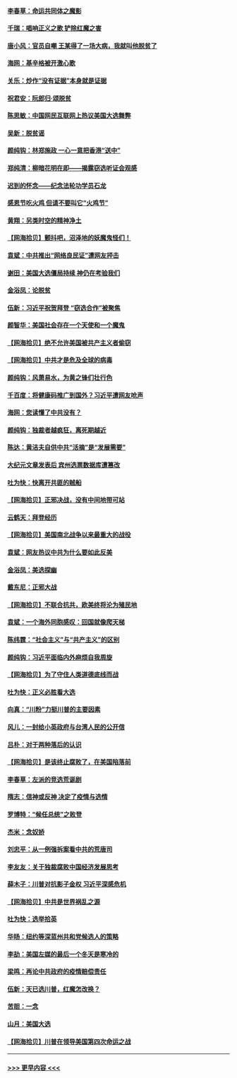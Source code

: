 #### [李春草：命运共同体之魔影](../pages/nsc993/n12585026.md?t=11302351) 
#### [千瑞：唱响正义之歌 铲除红魔之害](../pages/nsc993/n12585002.md?t=11302351) 
#### [唐小风：官员自嘲 王某得了一场大病，我就叫他脱贫了](../pages/nsc993/n12584981.md?t=11302351) 
#### [海网：基辛格被开激心歌](../pages/nsc993/n12584946.md?t=11302351) 
#### [关乐：炒作“没有证据”本身就是证据](../pages/nsc993/n12583146.md?t=11302351) 
#### [祝君安：阮郎归‧颂脱贫](../pages/nsc993/n12583119.md?t=11302351) 
#### [陈思敏：中国网民互联网上热议美国大选舞弊](../pages/nsc993/n12582845.md?t=11302351) 
#### [吴新：脱贫谣](../pages/nsc993/n12580839.md?t=11302351) 
#### [颜纯钩：林郑施政 一心一意把香港“送中”](../pages/nsc993/n12580805.md?t=11302351) 
#### [郑纯清：柳暗花明在即——揭露窃选听证会观感](../pages/nsc993/n12580795.md?t=11302351) 
#### [迟到的怀念——纪念法轮功学员石龙](../pages/nsc993/n12580245.md?t=11302351) 
#### [感恩节吃火鸡  但请不要叫它“火鸡节”](../pages/nsc993/n12580252.md?t=11302351) 
#### [黄翔：另类时空的精神净土](../pages/nsc993/n12578638.md?t=11302351) 
#### [【网海拾贝】颤抖吧，沼泽地的妖魔鬼怪们！](../pages/nsc993/n12578552.md?t=11302351) 
#### [袁斌：中共推出“网络良民证”遭网友抨击](../pages/nsc993/n12578511.md?t=11302351) 
#### [谢田：美国大选僵局持续 神仍在考验我们](../pages/nsc993/n12577432.md?t=11302351) 
#### [金浴凤：论脱贫](../pages/nsc993/n12576386.md?t=11302351) 
#### [伍新：习近平祝贺拜登 “窃选合作”被聚焦](../pages/nsc993/n12576358.md?t=11302351) 
#### [颜智华：美国社会存在一个天使和一个魔鬼](../pages/nsc993/n12574299.md?t=11302351) 
#### [【网海拾贝】绝不允许美国被共产主义者偷窃](../pages/nsc993/n12573396.md?t=11302351) 
#### [【网海拾贝】中共才是危及全球的病毒](../pages/nsc993/n12571204.md?t=11302351) 
#### [颜纯钩：风萧易水，为黄之锋们壮行色](../pages/nsc993/n12571487.md?t=11302351) 
#### [千百度：将健康码推广到国外？习近平遭网友呛声](../pages/nsc993/n12570808.md?t=11302351) 
#### [海网：您读懂了中共没有？](../pages/nsc993/n12570487.md?t=11302351) 
#### [颜纯钩：独裁者越疯狂，离死期越近](../pages/nsc993/n12569055.md?t=11302351) 
#### [陈达：黄洁夫自供中共“活摘”是“发展需要”](../pages/nsc993/n12568541.md?t=11302351) 
#### [大纪元文章发表后 宾州选票数据库遭篡改](../pages/nsc993/n12568105.md?t=11302351) 
#### [吐为快：快离开共匪的贼船](../pages/nsc993/n12568462.md?t=11302351) 
#### [【网海拾贝】正邪决战，没有中间地带可站](../pages/nsc993/n12568439.md?t=11302351) 
#### [云鹤天：拜登经历](../pages/nsc993/n12567294.md?t=11302351) 
#### [【网海拾贝】美国南北战争以来最重大的战役](../pages/nsc993/n12567247.md?t=11302351) 
#### [袁斌：网友热议中共为什么要如此反美](../pages/nsc993/n12567162.md?t=11302351) 
#### [金浴凤：美选探幽](../pages/nsc993/n12567147.md?t=11302351) 
#### [戴东尼：正邪大战](../pages/nsc993/n12567033.md?t=11302351) 
#### [【网海拾贝】不联合抗共，欧美终将沦为殖民地](../pages/nsc993/n12565068.md?t=11302351) 
#### [袁斌：一个海外同胞感叹：回国就像爬天梯](../pages/nsc993/n12564986.md?t=11302351) 
#### [陈纬霆：“社会主义”与“共产主义”的区别](../pages/nsc993/n12562417.md?t=11302351) 
#### [颜纯钩：习近平面临内外麻烦自我周旋](../pages/nsc993/n12563356.md?t=11302351) 
#### [【网海拾贝】为了守住人类道德底线而战](../pages/nsc993/n12562542.md?t=11302351) 
#### [吐为快：正义必胜看大选](../pages/nsc993/n12561967.md?t=11302351) 
#### [向真：“川粉”力挺川普的主要因素](../pages/nsc993/n12560774.md?t=11302351) 
#### [风儿：一封给小英政府与台湾人民的公开信](../pages/nsc993/n12560581.md?t=11302351) 
#### [吕朴：对于两种落后的认识](../pages/nsc993/n12560492.md?t=11302351) 
#### [【网海拾贝】是该终止腐败了，在美国陷落前](../pages/nsc993/n12559936.md?t=11302351) 
#### [李春草：左派的竞选荒诞剧](../pages/nsc993/n12558380.md?t=11302351) 
#### [隋志：信神或反神 决定了疫情与选情](../pages/nsc993/n12558255.md?t=11302351) 
#### [罗博特：“候任总统”之败登](../pages/nsc993/n12558189.md?t=11302351) 
#### [杰米：念奴娇](../pages/nsc993/n12558174.md?t=11302351) 
#### [刘忠平：从一例强拆案看中共的荒唐司](../pages/nsc993/n12558036.md?t=11302351) 
#### [李友友：关于独裁腐败中国经济发展思考](../pages/nsc993/n12558004.md?t=11302351) 
#### [薛木子：川普对抗影子金权 习近平深感危机](../pages/nsc993/n12557342.md?t=11302351) 
#### [【网海拾贝】中共是世界祸乱之源](../pages/nsc993/n12555353.md?t=11302351) 
#### [吐为快：选举拾英](../pages/nsc993/n12555041.md?t=11302351) 
#### [华旸：纽约等深蓝州共和党候选人的策略](../pages/nsc993/n12554309.md?t=11302351) 
#### [李劼：美国左媒的最后一个冬天是寒冷的](../pages/nsc993/n12552947.md?t=11302351) 
#### [梁鸣：再论中共政府的疫情赔偿责任](../pages/nsc993/n12553012.md?t=11302351) 
#### [伍新：天已选川普，红魔怎改换？](../pages/nsc993/n12552970.md?t=11302351) 
#### [苦胆：一念](../pages/nsc993/n12552957.md?t=11302351) 
#### [山月：美国大选](../pages/nsc993/n12552446.md?t=11302351) 
#### [【网海拾贝】川普在领导美国第四次命运之战](../pages/nsc993/n12551973.md?t=11302351) 

----
#### [ >>> 更早内容 <<< ](../indexes/nsc993-earlier.md)

